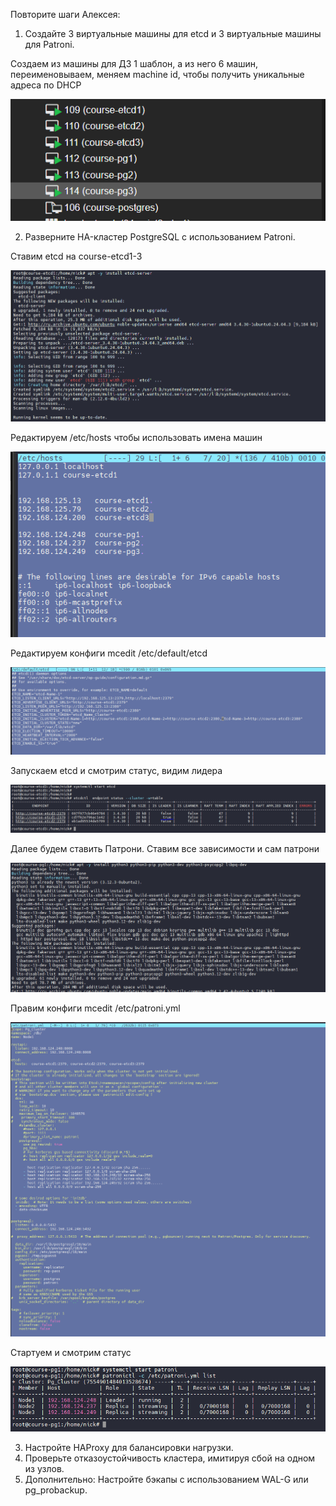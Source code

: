 Повторите шаги Алексея:

1. Создайте 3 виртуальные машины для etcd и 3 виртуальные машины для Patroni.

Создаем из машины для ДЗ 1 шаблон, а из него 6 машин, переименовываем, меняем machine id, чтобы получить уникальные адреса по DHCP

![alt text](image.png)

2. Разверните HA-кластер PostgreSQL с использованием Patroni.

Ставим etcd на course-etcd1-3

![alt text](image-1.png)

Редактируем /etc/hosts чтобы использовать имена машин

![alt text](image-2.png)

Редактируем конфиги mcedit /etc/default/etcd

![alt text](image-3.png)

Запускаем etcd и смотрим статус, видим лидера

![alt text](image-4.png)

Далее будем ставить Патрони. Ставим все зависимости и сам патрони

![alt text](image-5.png)

Правим конфиги mcedit /etc/patroni.yml

![alt text](image-6.png)

Стартуем и смотрим статус

![alt text](image-7.png)

3. Настройте HAProxy для балансировки нагрузки.
4. Проверьте отказоустойчивость кластера, имитируя сбой на одном из узлов.
5. Дополнительно: Настройте бэкапы с использованием WAL-G или pg_probackup.